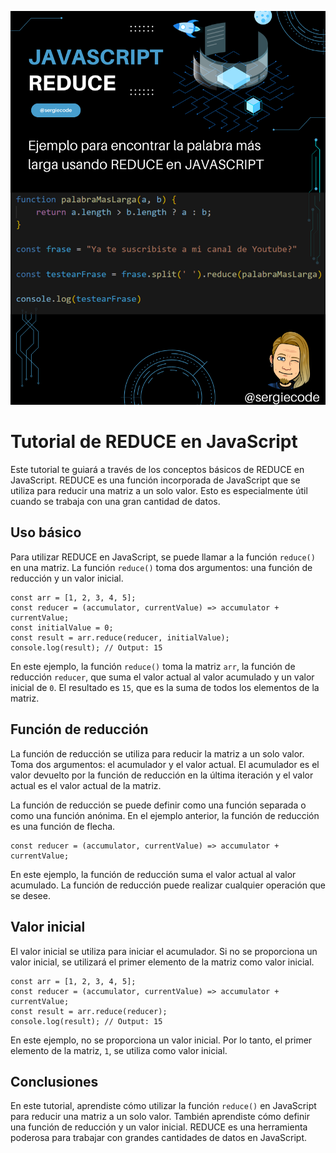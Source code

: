 ![enter image description here](https://raw.githubusercontent.com/sergiecode/js-reduce-tutorial/master/reduce.png)

# Tutorial de REDUCE en JavaScript

Este tutorial te guiará a través de los conceptos básicos de REDUCE en JavaScript. REDUCE es una función incorporada de JavaScript que se utiliza para reducir una matriz a un solo valor. Esto es especialmente útil cuando se trabaja con una gran cantidad de datos.

## Uso básico

Para utilizar REDUCE en JavaScript, se puede llamar a la función `reduce()` en una matriz. La función `reduce()` toma dos argumentos: una función de reducción y un valor inicial.

    const arr = [1, 2, 3, 4, 5];
    const reducer = (accumulator, currentValue) => accumulator + currentValue;
    const initialValue = 0;
    const result = arr.reduce(reducer, initialValue);
    console.log(result); // Output: 15

En este ejemplo, la función `reduce()` toma la matriz `arr`, la función de reducción `reducer`, que suma el valor actual al valor acumulado y un valor inicial de `0`. El resultado es `15`, que es la suma de todos los elementos de la matriz.

## Función de reducción

La función de reducción se utiliza para reducir la matriz a un solo valor. Toma dos argumentos: el acumulador y el valor actual. El acumulador es el valor devuelto por la función de reducción en la última iteración y el valor actual es el valor actual de la matriz.

La función de reducción se puede definir como una función separada o como una función anónima. En el ejemplo anterior, la función de reducción es una función de flecha.

    const reducer = (accumulator, currentValue) => accumulator + currentValue;

En este ejemplo, la función de reducción suma el valor actual al valor acumulado. La función de reducción puede realizar cualquier operación que se desee.

## Valor inicial

El valor inicial se utiliza para iniciar el acumulador. Si no se proporciona un valor inicial, se utilizará el primer elemento de la matriz como valor inicial.

    const arr = [1, 2, 3, 4, 5];
    const reducer = (accumulator, currentValue) => accumulator + currentValue;
    const result = arr.reduce(reducer);
    console.log(result); // Output: 15

En este ejemplo, no se proporciona un valor inicial. Por lo tanto, el primer elemento de la matriz, `1`, se utiliza como valor inicial.

## Conclusiones

En este tutorial, aprendiste cómo utilizar la función `reduce()` en JavaScript para reducir una matriz a un solo valor. También aprendiste cómo definir una función de reducción y un valor inicial. REDUCE es una herramienta poderosa para trabajar con grandes cantidades de datos en JavaScript.
